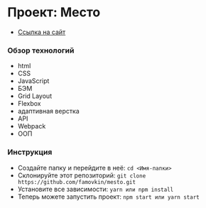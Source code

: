 # Проект: Место

 - [Ссылка на сайт](https://timon27m.github.io/mesto/)

### Обзор технологий

* html
* CSS
* JavaScript
* БЭМ
* Grid Layout
* Flexbox
* адаптивная верстка
* API
* Webpack
* ООП

### Инструкция
* Создайте папку и перейдите в неё:
  `cd <Имя-папки>`
* Склонируйте этот репозиторий:
  `git clone https://github.com/famovkin/mesto.git`
* Установите все зависимости:
  `yarn или npm install`
* Теперь можете запустить проект:
  `npm start или yarn start`



